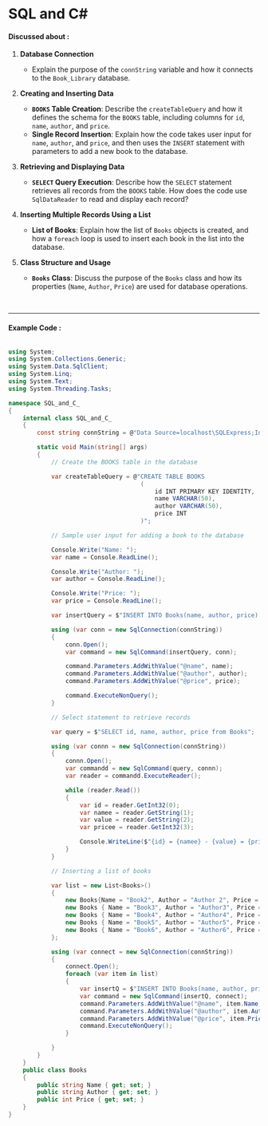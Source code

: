 # SQL and C#

#### Discussed about :


1. **Database Connection**
   - Explain the purpose of the `connString` variable and how it connects to the `Book_Library` database.
2. **Creating and Inserting Data**

   - **`BOOKS` Table Creation**: Describe the `createTableQuery` and how it defines the schema for the `BOOKS` table, including columns for `id`, `name`, `author`, and `price`.
   - **Single Record Insertion**: Explain how the code takes user input for `name`, `author`, and `price`, and then uses the `INSERT` statement with parameters to add a new book to the database.

3. **Retrieving and Displaying Data**

   - **`SELECT` Query Execution**: Describe how the `SELECT` statement retrieves all records from the `BOOKS` table. How does the code use `SqlDataReader` to read and display each record?

4. **Inserting Multiple Records Using a List**
   - **List of Books**: Explain how the list of `Books` objects is created, and how a `foreach` loop is used to insert each book in the list into the database.
5. **Class Structure and Usage**
   - **`Books` Class**: Discuss the purpose of the `Books` class and how its properties (`Name`, `Author`, `Price`) are used for database operations.

<br>

---

#### Example Code :

```c#

using System;
using System.Collections.Generic;
using System.Data.SqlClient;
using System.Linq;
using System.Text;
using System.Threading.Tasks;

namespace SQL_and_C_
{
    internal class SQL_and_C_
    {
        const string connString = @"Data Source=localhost\SQLExpress;Initial Catalog=Book_Library;Integrated Security=True";

        static void Main(string[] args)
        {
            // Create the BOOKS table in the database

            var createTableQuery = @"CREATE TABLE BOOKS
                                     (
                                         id INT PRIMARY KEY IDENTITY,
                                         name VARCHAR(50),
                                         author VARCHAR(50),
                                         price INT
                                     )";

            // Sample user input for adding a book to the database

            Console.Write("Name: ");
            var name = Console.ReadLine();

            Console.Write("Author: ");
            var author = Console.ReadLine();

            Console.Write("Price: ");
            var price = Console.ReadLine();

            var insertQuery = $"INSERT INTO Books(name, author, price) VALUES(@name, @author, @price)";

            using (var conn = new SqlConnection(connString))
            {
                conn.Open();
                var command = new SqlCommand(insertQuery, conn);

                command.Parameters.AddWithValue("@name", name);
                command.Parameters.AddWithValue("@author", author);
                command.Parameters.AddWithValue("@price", price);

                command.ExecuteNonQuery();
            }

            // Select statement to retrieve records

            var query = $"SELECT id, name, author, price from Books";

            using (var connn = new SqlConnection(connString))
            {
                connn.Open();
                var commandd = new SqlCommand(query, connn);
                var reader = commandd.ExecuteReader();

                while (reader.Read())
                {
                    var id = reader.GetInt32(0);
                    var namee = reader.GetString(1);
                    var value = reader.GetString(2);
                    var pricee = reader.GetInt32(3);

                    Console.WriteLine($"{id} = {namee} - {value} = {pricee}");
                }
            }

            // Inserting a list of books

            var list = new List<Books>()
            {
                new Books{Name = "Book2", Author = "Author 2", Price = 2000},
                new Books { Name = "Book3", Author = "Author3", Price = 150 },
                new Books { Name = "Book4", Author = "Author4", Price = 250 },
                new Books { Name = "Book5", Author = "Author5", Price = 300 },
                new Books { Name = "Book6", Author = "Author6", Price = 500 },
            };

            using (var connect = new SqlConnection(connString))
            {
                connect.Open();
                foreach (var item in list)
                {
                    var insertQ = $"INSERT INTO Books(name, author, price) VALUES(@name, @author, @price)";
                    var command = new SqlCommand(insertQ, connect);
                    command.Parameters.AddWithValue("@name", item.Name);
                    command.Parameters.AddWithValue("@author", item.Author);
                    command.Parameters.AddWithValue("@price", item.Price);
                    command.ExecuteNonQuery();
                }

            }
        }
    }
    public class Books
    {
        public string Name { get; set; }
        public string Author { get; set; }
        public int Price { get; set; }
    }
}

```
